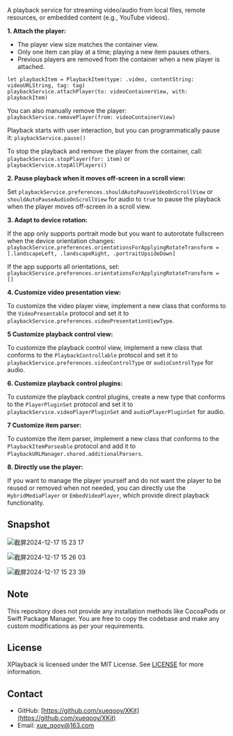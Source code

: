 A playback service for streaming video/audio from local files, remote resources, or embedded content (e.g., YouTube videos).

 **1. Attach the player:**

 - The player view size matches the container view.
 - Only one item can play at a time; playing a new item pauses others.
 - Previous players are removed from the container when a new player is attached.
 ```
 let playbackItem = PlaybackItem(type: .video, contentString: videoURLString, tag: tag)
 playbackService.attachPlayer(to: videoContainerView, with: playbackItem)
 ```
 You can also manually remove the player:
 `playbackService.removePlayer(from: videoContainerView)`

 Playback starts with user interaction, but you can programmatically pause it:
 `playbackService.pause()`

 To stop the playback and remove the player from the container, call:
 `playbackService.stopPlayer(for: item)` or
 `playbackService.stopAllPlayers()`

 **2. Pause playback when it moves off-screen in a scroll view:**

 Set `playbackService.preferences.shouldAutoPauseVideoOnScrollView` or `shouldAutoPauseAudioOnScrollView` for audio to `true` to pause the playback when the player moves off-screen in a scroll view.

 **3. Adapt to device rotation:**

 If the app only supports portrait mode but you want to autorotate fullscreen when the device orientation changes:
 `playbackService.preferences.orientationsForApplyingRotateTransform = [.landscapeLeft, .landscapeRight, .portraitUpsideDown]`

 If the app supports all orientations, set:
 `playbackService.preferences.orientationsForApplyingRotateTransform = []`

 **4. Customize video presentation view:**

 To customize the video player view, implement a new class that conforms to the `VideoPresentable` protocol and set it to `playbackService.preferences.videoPresentationViewType`.

 **5 Customize playback control view:**

 To customize the playback control view, implement a new class that conforms to the `PlaybackControllable` protocol and set it to `playbackService.preferences.videoControlType` or `audioControlType` for audio.

 **6. Customize playback control plugins:**

 To customize the playback control plugins, create a new type that conforms to the `PlayerPluginSet` protocol and set it to `playbackService.videoPlayerPluginSet` and `audioPlayerPluginSet` for audio.

 **7 Customize item parser:**

 To customize the item parser, implement a new class that conforms to the `PlaybackItemParseable` protocol and add it to `PlaybackURLManager.shared.additionalParsers`.
 
 **8. Directly use the player:**

 If you want to manage the player yourself and do not want the player to be reused or removed when not needed, you can directly use the `HybridMediaPlayer` or `EmbedVideoPlayer`, which provide direct playback functionality.

 ## Snapshot

![截屏2024-12-17 15 23 17](https://github.com/user-attachments/assets/edff0a96-0439-4cbe-b4f1-779d387fb51e)

![截屏2024-12-17 15 26 03](https://github.com/user-attachments/assets/187758c3-6a16-41bc-beae-2dbf4ffe0f75)

![截屏2024-12-17 15 23 39](https://github.com/user-attachments/assets/542e1ded-f6e6-485a-b15a-9abdf56c6a2e)

## Note

This repository does not provide any installation methods like CocoaPods or Swift Package Manager. You are free to copy the codebase and make any custom modifications as per your requirements.

 ## License

XPlayback is licensed under the MIT License. See [LICENSE](LICENSE) for more information.

## Contact

- GitHub: [https://github.com/xueqooy/XKit](https://github.com/xueqooy/XKit)
- Email: xue_qooy@163.com

